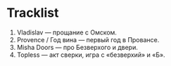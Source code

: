 # Tracklist
1. Vladislav — прощание с Омском.
2. Provence / Год вина — первый год в Провансе.
3. Misha Doors — про Безверхого и двери.
4. Topless — акт сверки, игра с «безверхий» и «Б».
